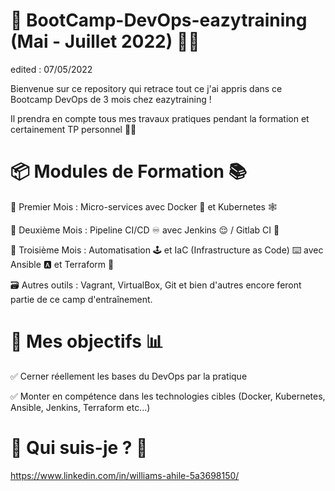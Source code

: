 # 🎉 BootCamp-DevOps-eazytraining (Mai - Juillet 2022) ✌🏾

edited : 07/05/2022

Bienvenue sur ce repository qui retrace tout ce j'ai appris dans ce Bootcamp DevOps de 3 mois chez eazytraining !

Il prendra en compte tous mes travaux pratiques pendant la formation et certainement TP personnel ✌🏾



# 📦 Modules de Formation 📚

📆 Premier Mois : Micro-services avec Docker 🐳 et Kubernetes 🕸 

📅 Deuxième Mois : Pipeline CI/CD ♾️ avec Jenkins 😌 / Gitlab CI 🦊

📅 Troisième Mois : Automatisation 🕹 et IaC (Infrastructure as Code) ⌨️ avec Ansible 🅰️ et Terraform 💠

🗃 Autres outils : Vagrant, VirtualBox, Git et bien d'autres encore feront partie de ce camp d'entraînement.



# 🎯  Mes objectifs 📊

✅ Cerner réellement les bases du DevOps par la pratique

✅ Monter en compétence dans les technologies cibles (Docker, Kubernetes, Ansible, Jenkins, Terraform etc...)



# 🤔 Qui suis-je ? 🔎 
https://www.linkedin.com/in/williams-ahile-5a3698150/

